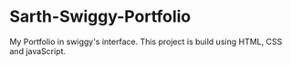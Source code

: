 # Sarth-Swiggy-Portfolio
My Portfolio in swiggy's interface.
This project is build using HTML, CSS and javaScript.
